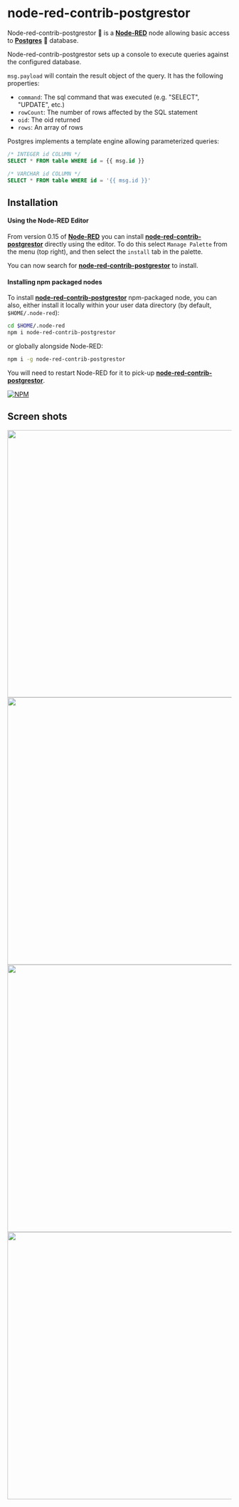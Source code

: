 # node-red-contrib-postgrestor
Node-red-contrib-postgrestor :space_invader: is a [**Node-RED**](http://nodered.org/) node allowing basic access to [**Postgres**](https://www.postgresql.org/) :elephant: database.

Node-red-contrib-postgrestor sets up a console to execute queries against the configured database.

```msg.payload``` will contain the result object of the query. It has the following properties:
* ```command```: The sql command that was executed (e.g. "SELECT", "UPDATE", etc.)
* ```rowCount```: The number of rows affected by the SQL statement
* ```oid```: The oid returned
* ```rows```: An array of rows

Postgres implements a template engine allowing parameterized queries:
```sql
/* INTEGER id COLUMN */
SELECT * FROM table WHERE id = {{ msg.id }}

/* VARCHAR id COLUMN */
SELECT * FROM table WHERE id = '{{ msg.id }}'

```
## Installation

#### Using the Node-RED Editor
From version 0.15 of [**Node-RED**](http://nodered.org/) you can install [**node-red-contrib-postgrestor**](https://github.com/ymedlop/node-red-contrib-postgrestor) directly using the editor. To do this select ```Manage Palette``` from the menu (top right), and then select the ```install``` tab in the palette.

You can now search for [**node-red-contrib-postgrestor**](https://github.com/ymedlop/node-red-contrib-postgrestor) to install.


#### Installing npm packaged nodes
To install [**node-red-contrib-postgrestor**](https://github.com/ymedlop/node-red-contrib-postgrestor) npm-packaged node, you can also, either install it locally within your user data directory (by default, ```$HOME/.node-red```):
```bash
cd $HOME/.node-red
npm i node-red-contrib-postgrestor
```
or globally alongside Node-RED:
```bash
npm i -g node-red-contrib-postgrestor
```
You will need to restart Node-RED for it to pick-up [**node-red-contrib-postgrestor**](https://github.com/ymedlop/node-red-contrib-postgrestor).


[![NPM](https://nodei.co/npm/node-red-contrib-postgrestor.png?downloads=true&downloadRank=true&stars=true)](https://nodei.co/npm/node-red-contrib-postgrestor/)


## Screen shots
<p align="center">
<img src="http://i.imgur.com/D03T3vH.png" width="600">
<img src="http://i.imgur.com/gXPpsxz.png" width="600">
<img src="http://i.imgur.com/WTpmbT5.png" width="600">
<img src="http://i.imgur.com/jR0Z08P.png" width="600">
</p>
